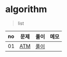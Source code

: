 # algorithm

> list
<!--
|02|[각도기]()|[풀이]()||
-->
|no|문제|풀이|메모|
|:---|---|---|---|
|01|[ATM]()|[풀이]()||
